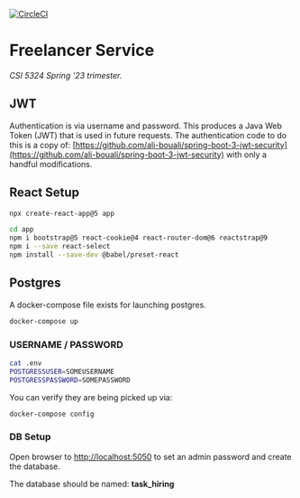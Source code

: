 [![CircleCI](https://dl.circleci.com/status-badge/img/gh/ronwellman/CSI5324_Group_Project/tree/main.svg?style=svg&circle-token=ed5ca9454aacbe5ad9f5cd07e65bdc64f63e5a9a)](https://dl.circleci.com/status-badge/redirect/gh/ronwellman/CSI5324_Group_Project/tree/main)

# Freelancer Service

*CSI 5324 Spring '23 trimester.*

## JWT

Authentication is via username and password. This produces a Java Web Token (JWT) that is used in future requests.
The authentication code to do this is a copy
of: [https://github.com/ali-bouali/spring-boot-3-jwt-security](https://github.com/ali-bouali/spring-boot-3-jwt-security)
with only a handful modifications.

## React Setup

```bash
npx create-react-app@5 app
```

```bash
cd app
npm i bootstrap@5 react-cookie@4 react-router-dom@6 reactstrap@9
npm i --save react-select
npm install --save-dev @babel/preset-react
```

## Postgres

A docker-compose file exists for launching postgres.

```bash
docker-compose up  
```

### USERNAME / PASSWORD

```bash
cat .env
POSTGRESSUSER=SOMEUSERNAME
POSTGRESSPASSWORD=SOMEPASSWORD
```

You can verify they are being picked up via:

```bash
docker-compose config
```

### DB Setup

Open browser to [http://localhost:5050](http://localhost:5050) to set an admin password and create the database.

The database should be named: **task_hiring**

